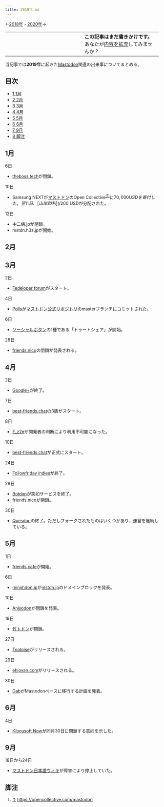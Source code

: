 ```yaml
---
title: 2019年.md
---
```

<div>

<span class="small">←[2018年](/2018%E5%B9%B4 "2018年")・[2020年](/2020%E5%B9%B4 "2020年 (存在しないページ)")→</span>

<table>
<colgroup>
<col style="width: 50%" />
<col style="width: 50%" />
</colgroup>
<tbody>
<tr class="odd">
<td></td>
<td><strong>この記事はまだ書きかけです。</strong>
<div>
あなたが<a href="https://ja.mstdn.wiki/2019%E5%B9%B4&amp;action=edit" rel="nofollow">内容を拡充</a>してみませんか？
</div></td>
</tr>
</tbody>
</table>

当記事では**2019年**に起きた[Mastodon](/Mastodon "Mastodon")関連の出来事についてまとめる。

<div>

<div lang="ja" dir="ltr">

## 目次

</div>

-   [1 1月](#1.E6.9C.88)
-   [2 2月](#2.E6.9C.88)
-   [3 3月](#3.E6.9C.88)
-   [4 4月](#4.E6.9C.88)
-   [5 5月](#5.E6.9C.88)
-   [6 6月](#6.E6.9C.88)
-   [7 9月](#9.E6.9C.88)
-   [8 脚注](#.E8.84.9A.E6.B3.A8)

</div>

## 1月

6日

-   [theboss.tech](/Theboss.tech "Theboss.tech")が閉鎖。

10日

-   Samsung NEXTが[マストドン](/Mastodon "Mastodon")のOpen Collective<sup>[\[1\]](#cite_note-1)</sup>に$70,000 USDを寄付した。翌11日、[山岸和利](/%E5%B1%B1%E5%B2%B8%E5%92%8C%E5%88%A9 "山岸和利")に$200 USDが分配された。

12日

-   中二病.jpが閉鎖。
-   mstdn.h3z.jpが開始。

## 2月

## 3月

2日

-   [Fedeloper forum](/Fedeloper_forum "Fedeloper forum")がスタート。

4日

-   [Polls](/Polls "Polls")が[マストドン公式リポジトリ](/%E3%83%9E%E3%82%B9%E3%83%88%E3%83%89%E3%83%B3%E5%85%AC%E5%BC%8F%E3%83%AA%E3%83%9D%E3%82%B8%E3%83%88%E3%83%AA "マストドン公式リポジトリ")のmasterブランチにコミットされた。

6日

-   [ソーシャルボタン](/%E3%82%BD%E3%83%BC%E3%82%B7%E3%83%A3%E3%83%AB%E3%83%9C%E3%82%BF%E3%83%B3 "ソーシャルボタン")の1種である「トゥートシェア」が開始。

28日

-   [friends.nico](/Friends.nico "Friends.nico")の閉鎖が発表される。

## 4月

2日

-   [Google+](/Google%2B "Google+")が終了。

7日

-   [best-friends.chat](/Best-friends.chat "Best-friends.chat")のβ版がスタート。

8日

-   [E_z2e](/E_z2e "E z2e")が開発者の判断により利用不可能になった。

10日

-   [best-friends.chat](/Best-friends.chat "Best-friends.chat")が正式にスタート。

24日

-   [Followfriday indies](/Followfriday_indies "Followfriday indies")が終了。

28日

-   [Botdon](/Botdon "Botdon")が突如サービスを終了。
-   [friends.nico](/Friends.nico "Friends.nico")が閉鎖。

30日

-   [Quesdon](/Quesdon "Quesdon")の終了。ただしフォークされたものはいくつかあり、運営を継続している。

## 5月

1日

-   [friends.cafe](/Friends.cafe "Friends.cafe")が開始。

6日

-   [minohdon.jp](/Minohdon.jp "Minohdon.jp")が[mstdn.jp](/Mstdn.jp "Mstdn.jp")のドメインブロックを発表。

10日

-   [Anisodon](/Anisodon "Anisodon")が閉鎖を発表。

19日

-   [竹トドン](/%E7%AB%B9%E3%83%88%E3%83%89%E3%83%B3 "竹トドン")が閉鎖。

27日

-   [Tootoise](/Tootoise "Tootoise")がリリースされる。

29日

-   [ehjovan.com](/Ehjovan.com "Ehjovan.com")がリリースされる。

30日

-   [Gab](/Gab "Gab")がMastodonベースに移行する計画を発表。

## 6月

4日

-   [Kibousoft Now](/Kibousoft_Now "Kibousoft Now")が同月30日に閉鎖する意向を示した。

## 9月

18日から24日

-   [マストドン日本語ウィキ](/%E3%83%9E%E3%82%B9%E3%83%88%E3%83%89%E3%83%B3%E6%97%A5%E6%9C%AC%E8%AA%9E%E3%82%A6%E3%82%A3%E3%82%AD "マストドン日本語ウィキ")が障害により停止していた。

## 脚注

<div>

1.  [↑](#cite_ref-1) <a href="https://opencollective.com/mastodon" rel="nofollow">https://opencollective.com/mastodon</a>

</div>

</div>
